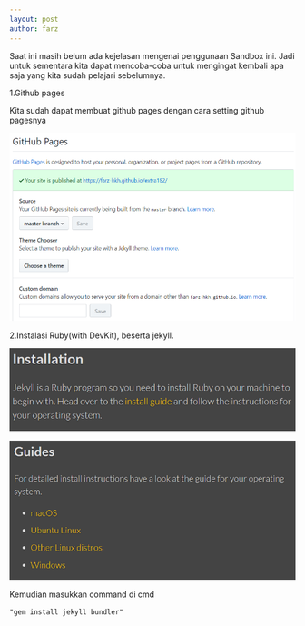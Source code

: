 ```yaml
---
layout: post
author: farz
---
```


Saat ini masih belum ada kejelasan mengenai penggunaan Sandbox ini. Jadi untuk sementara kita dapat mencoba-coba untuk mengingat kembali apa saja yang kita sudah pelajari sebelumnya.

1.Github pages

Kita sudah dapat membuat github pages dengan cara setting github pagesnya

![images](https://raw.githubusercontent.com/farz-hkh/extra182/master/assets/images/github_pages.png)

2.Instalasi Ruby(with DevKit), beserta jekyll.

  ![images](https://raw.githubusercontent.com/farz-hkh/extra182/master/assets/images/install_guide.PNG)

  ![images](https://raw.githubusercontent.com/farz-hkh/extra182/master/assets/images/guide.PNG)

  Kemudian masukkan command di cmd

  ```PS
  "gem install jekyll bundler"
  ```
